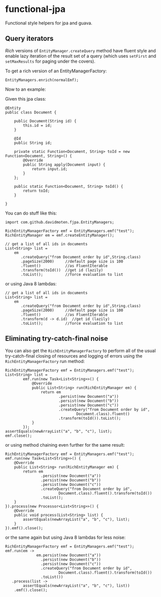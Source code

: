 functional-jpa
==============

Functional style helpers for jpa and guava.


Query iterators
------------------

*Rich* versions of `EntityManager.createQuery` method have fluent style and enable lazy iteration 
of the result set of a query (which uses `setFirst` and `setMaxResults` for paging under the covers).

To get a rich version of an EntityManagerFactory:

    EntityManagers.enrich(normalEmf); 
    
Now to an example:

Given this jpa class:

```
@Entity
public class Document {

	public Document(String id) {
		this.id = id;
	}

	@Id
	public String id;

	private static Function<Document, String> toId = new Function<Document, String>() {
		@Override
		public String apply(Document input) {
			return input.id;
		}
	};

	public static Function<Document, String> toId() {
		return toId;
	}

}
```
You can do stuff like this:

```
import com.github.davidmoten.fjpa.EntityManagers;

RichEntityManagerFactory emf = EntityManagers.emf("test");
RichEntityManager em = emf.createEntityManager();

// get a list of all ids in documents
List<String> list =
    em
       .createQuery("from Document order by id",String.class) 
	   .pageSize(2000)     //default page size is 100
	   .fluent()           //as FluentIterable
	   .transform(toId())  //get id (lazily)
	   .toList();          //force evaluation to list
```

or using Java 8 lambdas:
```
// get a list of all ids in documents
List<String> list =
    em
       .createQuery("from Document order by id",String.class) 
	   .pageSize(2000)     //default page size is 100
	   .fluent()           //as FluentIterable
	   .transform(d -> d.id)  //get id (lazily)
	   .toList();          //force evaluation to list
```

Eliminating try-catch-final noise
---------------------------------------
You can also get the `RichEntityManagerFactory` to perform all of the usual try-catch-final closing of resources and logging of errors using the `RichEntityManagerFactory` run method:

```
RichEntityManagerFactory emf = EntityManagers.emf("test");
List<String> list = 
		emf.run(new Task<List<String>>() {
			@Override
			public List<String> run(RichEntityManager em) {
				return em
						.persist(new Document("a"))
						.persist(new Document("b"))
						.persist(new Document("c"))
						.createQuery("from Document order by id",
								Document.class).fluent()
						.transform(toId()).toList();
			}
		});
assertEquals(newArrayList("a", "b", "c"), list);
emf.close();
```

or using method chaining even further for the same result:

```
RichEntityManagerFactory emf = EntityManagers.emf("test");
emf.run(new Task<List<String>>() {
	@Override
	public List<String> run(RichEntityManager em) {
		return em
				.persist(new Document("a"))
				.persist(new Document("b"))
				.persist(new Document("c"))
				.createQuery("from Document order by id",
						Document.class).fluent().transform(toId())
				.toList();
	}
}).process(new Processor<List<String>>() {
	@Override
	public void process(List<String> list) {
		assertEquals(newArrayList("a", "b", "c"), list);
	}
}).emf().close();
```  

or the same again but using Java 8 lambdas for less noise:

```
RichEntityManagerFactory emf = EntityManagers.emf("test");
emf.run(em ->
			  em.persist(new Document("a"))
				.persist(new Document("b"))
				.persist(new Document("c"))
				.createQuery("from Document order by id",
						Document.class).fluent().transform(toId())
				.toList())
   .process(list ->
		assertEquals(newArrayList("a", "b", "c"), list))
	.emf().close();
```